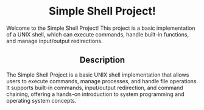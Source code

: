 <h1  align="center"> Simple Shell Project! </h1>
<p>Welcome to the Simple Shell Project! This project is a basic implementation of a UNIX shell, which can execute commands, handle built-in functions, and manage input/output redirections.</p>

<h2 align="center">Description</h2>
<p>The Simple Shell Project is a basic UNIX shell implementation that allows users to execute commands, manage processes, and handle file operations. It supports built-in commands, input/output redirection, and command chaining, offering a hands-on introduction to system programming and operating system concepts.</p>
